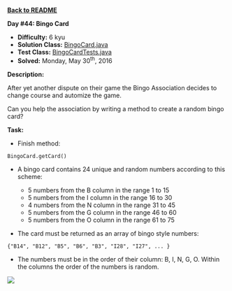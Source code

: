 <a href=https://github.com/michaelwm/KataDay><b>Back to README</b><a>

<b>Day #44: Bingo Card</b>

* <b>Difficulty:</b> 6 kyu
* <b>Solution Class:</b> [BingoCard.java](BingoCard.java)
* <b>Test Class:</b> [BingoCardTests.java](BingoCardTests.java)
* <b>Solved:</b> Monday, May 30<sup>th</sup>, 2016

<b>Description:</b>

After yet another dispute on their game the Bingo Association decides to change course and automize the game.

Can you help the association by writing a method to create a random bingo card?

<b>Task:</b>

* Finish method:

<pre><code>BingoCard.getCard()</code></pre>

* A bingo card contains 24 unique and random numbers according to this scheme:
    * 5 numbers from the B column in the range 1 to 15
    * 5 numbers from the I column in the range 16 to 30
    * 4 numbers from the N column in the range 31 to 45
    * 5 numbers from the G column in the range 46 to 60
    * 5 numbers from the O column in the range 61 to 75

* The card must be returned as an array of bingo style numbers:

<pre><code>{"B14", "B12", "B5", "B6", "B3", "I28", "I27", ... }</code></pre>

* The numbers must be in the order of their column: B, I, N, G, O. Within the columns the order of the numbers is random.

<img src="http://myfreebingocards.com/numbers/1-75/printable-bingo-card-generator/link_img.png">
